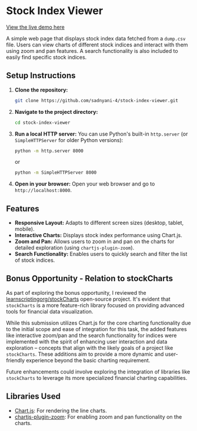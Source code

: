 # Stock Index Viewer

[View the live demo here](https://sadnyani-4.github.io/stock-index-viewer/)

A simple web page that displays stock index data fetched from a `dump.csv` file. Users can view charts of different stock indices and interact with them using zoom and pan features. A search functionality is also included to easily find specific stock indices.

## Setup Instructions

1.  **Clone the repository:**
    ```bash
    git clone https://github.com/sadnyani-4/stock-index-viewer.git
    ```
2.  **Navigate to the project directory:**
    ```bash
    cd stock-index-viewer
    ```
3.  **Run a local HTTP server:** You can use Python's built-in `http.server` (or `SimpleHTTPServer` for older Python versions):
    ```bash
    python -m http.server 8000
    ```
    or
    ```bash
    python -m SimpleHTTPServer 8000
    ```
4.  **Open in your browser:** Open your web browser and go to `http://localhost:8000`.

## Features

- **Responsive Layout:** Adapts to different screen sizes (desktop, tablet, mobile).
- **Interactive Charts:** Displays stock index performance using Chart.js.
- **Zoom and Pan:** Allows users to zoom in and pan on the charts for detailed exploration (using `chartjs-plugin-zoom`).
- **Search Functionality:** Enables users to quickly search and filter the list of stock indices.

## Bonus Opportunity - Relation to stockCharts

As part of exploring the bonus opportunity, I reviewed the [learnscriptingorg/stockCharts](https://github.com/learnscriptingorg/stockCharts) open-source project. It's evident that `stockCharts` is a more feature-rich library focused on providing advanced tools for financial data visualization.

While this submission utilizes Chart.js for the core charting functionality due to the initial scope and ease of integration for this task, the added features like interactive zoom/pan and the search functionality for indices were implemented with the spirit of enhancing user interaction and data exploration – concepts that align with the likely goals of a project like `stockCharts`. These additions aim to provide a more dynamic and user-friendly experience beyond the basic charting requirement.

Future enhancements could involve exploring the integration of libraries like `stockCharts` to leverage its more specialized financial charting capabilities.

## Libraries Used

- [Chart.js](https://www.chartjs.org/): For rendering the line charts.
- [chartjs-plugin-zoom](https://www.npmjs.com/package/chartjs-plugin-zoom): For enabling zoom and pan functionality on the charts.
